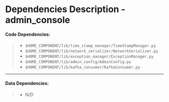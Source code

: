 # Dependencies Description - admin_console


#### **Code Dependencies:**
> * `$HOME_COMPONENT/lib/time_stamp_manager/TimeStampManager.py`
> * `$HOME_COMPONENT/lib/network_serializer/NetworkSerializer.py`
> * `$HOME_COMPONENT/lib/exception_manager/ExceptionManager.py`
> * `$HOME_COMPONENT/lib/admin_config/AdminConfig.py`
> * `$HOME_COMPONENT/lib/kafka_consumer/KafkaConsumer.py`

-----

#### **Data Dependencies:**
> * N/D
